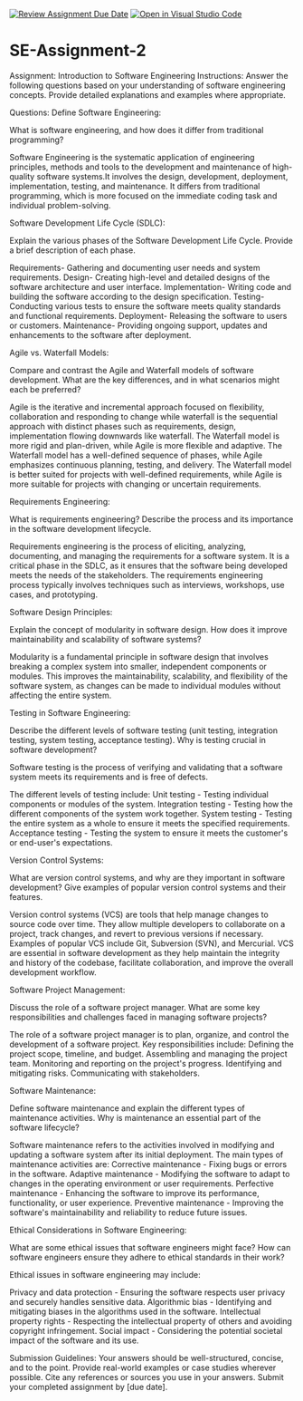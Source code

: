 [![Review Assignment Due Date](https://classroom.github.com/assets/deadline-readme-button-24ddc0f5d75046c5622901739e7c5dd533143b0c8e959d652212380cedb1ea36.svg)](https://classroom.github.com/a/-ucQIGTc)
[![Open in Visual Studio Code](https://classroom.github.com/assets/open-in-vscode-718a45dd9cf7e7f842a935f5ebbe5719a5e09af4491e668f4dbf3b35d5cca122.svg)](https://classroom.github.com/online_ide?assignment_repo_id=15236529&assignment_repo_type=AssignmentRepo)
# SE-Assignment-2
Assignment: Introduction to Software Engineering
Instructions:
Answer the following questions based on your understanding of software engineering concepts. Provide detailed explanations and examples where appropriate.

Questions:
Define Software Engineering:

What is software engineering, and how does it differ from traditional programming?

Software Engineering is the systematic application of engineering principles, methods and tools to the development and maintenance of high-quality software systems.It involves the design, development, deployment, implementation, testing, and maintenance. It differs from traditional programming, which is more focused on the immediate coding task and individual problem-solving.


Software Development Life Cycle (SDLC):

Explain the various phases of the Software Development Life Cycle. Provide a brief description of each phase.

Requirements- Gathering and documenting user needs and system requirements.
Design- Creating high-level and detailed designs of the software architecture and user interface.
Implementation- Writing code and building the software according to the design specification.
Testing-Conducting various tests to ensure the software meets quality standards and functional requirements.
Deployment- Releasing the software to users or customers.
Maintenance- Providing ongoing support, updates and enhancements to the software after deployment.


Agile vs. Waterfall Models:

Compare and contrast the Agile and Waterfall models of software development. What are the key differences, and in what scenarios might each be preferred?

Agile is the iterative and incremental approach focused on flexibility, collaboration and responding to change while waterfall is the sequential approach with distinct phases such as requirements, design, implementation flowing downwards like waterfall.
The Waterfall model is more rigid and plan-driven, while Agile is more flexible and adaptive.
The Waterfall model has a well-defined sequence of phases, while Agile emphasizes continuous planning, testing, and delivery.
The Waterfall model is better suited for projects with well-defined requirements, while Agile is more suitable for projects with changing or uncertain requirements.


Requirements Engineering:

What is requirements engineering? Describe the process and its importance in the software development lifecycle.

Requirements engineering is the process of eliciting, analyzing, documenting, and managing the requirements for a software system. It is a critical phase in the SDLC, as it ensures that the software being developed meets the needs of the stakeholders. The requirements engineering process typically involves techniques such as interviews, workshops, use cases, and prototyping.

Software Design Principles:

Explain the concept of modularity in software design. How does it improve maintainability and scalability of software systems?

Modularity is a fundamental principle in software design that involves breaking a complex system into smaller, independent components or modules. This improves the maintainability, scalability, and flexibility of the software system, as changes can be made to individual modules without affecting the entire system.

Testing in Software Engineering:

Describe the different levels of software testing (unit testing, integration testing, system testing, acceptance testing). Why is testing crucial in software development?

Software testing is the process of verifying and validating that a software system meets its requirements and is free of defects. 

The different levels of testing include:
Unit testing - Testing individual components or modules of the system.
Integration testing - Testing how the different components of the system work together.
System testing - Testing the entire system as a whole to ensure it meets the specified requirements.
Acceptance testing - Testing the system to ensure it meets the customer's or end-user's expectations.


Version Control Systems:

What are version control systems, and why are they important in software development? Give examples of popular version control systems and their features.

Version control systems (VCS) are tools that help manage changes to source code over time. They allow multiple developers to collaborate on a project, track changes, and revert to previous versions if necessary. Examples of popular VCS include Git, Subversion (SVN), and Mercurial. VCS are essential in software development as they help maintain the integrity and history of the codebase, facilitate collaboration, and improve the overall development workflow.


Software Project Management:

Discuss the role of a software project manager. What are some key responsibilities and challenges faced in managing software projects?

The role of a software project manager is to plan, organize, and control the development of a software project. Key responsibilities include:
Defining the project scope, timeline, and budget.
Assembling and managing the project team.
Monitoring and reporting on the project's progress.
Identifying and mitigating risks.
Communicating with stakeholders.


Software Maintenance:

Define software maintenance and explain the different types of maintenance activities. Why is maintenance an essential part of the software lifecycle?

Software maintenance refers to the activities involved in modifying and updating a software system after its initial deployment. 
The main types of maintenance activities are:
Corrective maintenance - Fixing bugs or errors in the software.
Adaptive maintenance - Modifying the software to adapt to changes in the operating environment or user requirements.
Perfective maintenance - Enhancing the software to improve its performance, functionality, or user experience.
Preventive maintenance - Improving the software's maintainability and reliability to reduce future issues.


Ethical Considerations in Software Engineering:

What are some ethical issues that software engineers might face? How can software engineers ensure they adhere to ethical standards in their work?

Ethical issues in software engineering may include:


Privacy and data protection - Ensuring the software respects user privacy and securely handles sensitive data.
Algorithmic bias - Identifying and mitigating biases in the algorithms used in the software.
Intellectual property rights - Respecting the intellectual property of others and avoiding copyright infringement.
Social impact - Considering the potential societal impact of the software and its use.



Submission Guidelines:
Your answers should be well-structured, concise, and to the point.
Provide real-world examples or case studies wherever possible.
Cite any references or sources you use in your answers.
Submit your completed assignment by [due date].
